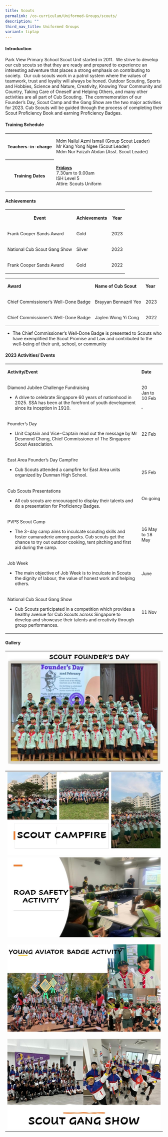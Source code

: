```yaml
---
title: Scouts
permalink: /co-curriculum/Uniformed-Groups/scouts/
description: ""
third_nav_title: Uniformed Groups
variant: tiptap
---
```

<h4>Introduction</h4>
<p>Park View Primary School Scout Unit started in 2011.&nbsp; We strive to
develop our cub scouts so that they are ready and prepared to experience
an interesting adventure that places a strong emphasis on contributing
to society.&nbsp; Our cub scouts work in a patrol system where the values
of teamwork, trust and loyalty will always be honed. Outdoor Scouting,
Sports and Hobbies, Science and Nature, Creativity, Knowing Your Community
and Country, Taking Care of Oneself and Helping Others, and many other
activities are all part of Cub Scouting.&nbsp; The commemoration of our
Founder’s Day, Scout Camp and the Gang Show are the two major activities
for 2023. Cub Scouts will be guided through the process of completing their
Scout Proficiency Book and earning Proficiency Badges.</p>
<h4>Training Schedule</h4>
<table>
<tbody>
<tr>
<th rowspan="1" colspan="1">
<p>Teachers-in-charge</p>
</th>
<td rowspan="1" colspan="1">
<p>Mdm Nailul Azmi Ismail (Group Scout Leader)
<br>Mr Kang Yong Ngee (Scout Leader)
<br>Mdm Nur Faizah Abdan (Asst. Scout Leader)</p>
</td>
</tr>
<tr>
<th rowspan="1" colspan="1">
<p>Training Dates</p>
</th>
<td rowspan="1" colspan="1">
<p><strong><u>Fridays</u></strong> 
<br>7.30am to 9.00am
<br>ISH Level 5
<br>Attire: Scouts Uniform</p>
</td>
</tr>
</tbody>
</table>
<h4>Achievements</h4>
<table>
<tbody>
<tr>
<th rowspan="1" colspan="1">
<p><strong>Event</strong>
</p>
</th>
<th rowspan="1" colspan="1">
<p><strong>Achievements</strong>
</p>
</th>
<th rowspan="1" colspan="1">
<p><strong>Year</strong>
</p>
</th>
</tr>
<tr>
<td rowspan="1" colspan="1">
<p>Frank Cooper Sands Award</p>
</td>
<td rowspan="1" colspan="1">
<p>Gold</p>
</td>
<td rowspan="1" colspan="1">
<p>2023</p>
</td>
</tr>
<tr>
<td rowspan="1" colspan="1">
<p>National Cub Scout Gang Show</p>
</td>
<td rowspan="1" colspan="1">
<p>Silver</p>
</td>
<td rowspan="1" colspan="1">
<p>2023</p>
</td>
</tr>
<tr>
<td rowspan="1" colspan="1">
<p>Frank Cooper Sands Award</p>
</td>
<td rowspan="1" colspan="1">
<p>Gold</p>
</td>
<td rowspan="1" colspan="1">
<p>2022</p>
</td>
</tr>
</tbody>
</table>
<p></p>
<table>
<tbody>
<tr>
<td rowspan="1" colspan="1">
<p><strong>Award</strong>
</p>
</td>
<td rowspan="1" colspan="1">
<p><strong>Name of Cub Scout</strong>
</p>
</td>
<td rowspan="1" colspan="1">
<p><strong>Year</strong>
</p>
</td>
</tr>
<tr>
<td rowspan="1" colspan="1">
<p>Chief Commissioner’s Well-Done Badge</p>
</td>
<td rowspan="1" colspan="1">
<p>Brayyan Bennazril Yeo</p>
</td>
<td rowspan="1" colspan="1">
<p>2023</p>
</td>
</tr>
<tr>
<td rowspan="1" colspan="1">
<p>Chief Commissioner’s Well-Done Badge</p>
</td>
<td rowspan="1" colspan="1">
<p>Jaylen Wong Yi Cong</p>
</td>
<td rowspan="1" colspan="1">
<p>2022</p>
</td>
</tr>
</tbody>
</table>
<ul data-tight="true" class="tight">
<li>
<p>The&nbsp;Chief Commissioner’s Well-Done Badge is presented to Scouts who
have exemplified the Scout Promise and Law and contributed to the well-being
of their unit, school, or community</p>
</li>
</ul>
<h4>2023 Activities/ Events</h4>
<p></p>
<table>
<tbody>
<tr>
<td rowspan="1" colspan="1">
<p><strong>Activity/Event</strong>
</p>
</td>
<td rowspan="1" colspan="1">
<p><strong>Date</strong>
</p>
</td>
</tr>
<tr>
<td rowspan="1" colspan="1">
<p>Diamond Jubilee Challenge Fundraising</p>
<ul data-tight="true" class="tight">
<li>
<p>A drive to celebrate Singapore 60 years of nationhood in 2025. SSA has
been at the forefront of youth development since its inception in 1910.</p>
</li>
</ul>
</td>
<td rowspan="1" colspan="1">
<p>20 Jan&nbsp;to 10 Feb</p>
<p><s>&nbsp;</s>
</p>
</td>
</tr>
<tr>
<td rowspan="1" colspan="1">
<p>Founder’s Day</p>
<ul data-tight="true" class="tight">
<li>
<p>Unit Captain and Vice-Captain read out the message by Mr Desmond Chong,
Chief Commissioner of The Singapore Scout Association.</p>
</li>
</ul>
</td>
<td rowspan="1" colspan="1">
<p>22 Feb</p>
</td>
</tr>
<tr>
<td rowspan="1" colspan="1">
<p>East Area Founder’s Day Campfire</p>
<ul data-tight="true" class="tight">
<li>
<p>Cub Scouts attended a campfire for East Area units organized by Dunman
High School.</p>
</li>
</ul>
</td>
<td rowspan="1" colspan="1">
<p>&nbsp;</p>
<p>25 Feb</p>
</td>
</tr>
<tr>
<td rowspan="1" colspan="1">
<p>Cub Scouts Presentations</p>
<ul data-tight="true" class="tight">
<li>
<p>All cub scouts are encouraged to display their talents and do a presentation
for Proficiency Badges.</p>
</li>
</ul>
</td>
<td rowspan="1" colspan="1">
<p>On going</p>
</td>
</tr>
<tr>
<td rowspan="1" colspan="1">
<p>PVPS Scout Camp</p>
<ul data-tight="true" class="tight">
<li>
<p>The 3-day camp aims to inculcate scouting skills and foster camaraderie
among packs. Cub scouts get the chance to try out outdoor cooking, tent
pitching and first aid during the camp.</p>
</li>
</ul>
</td>
<td rowspan="1" colspan="1">
<p>16 May to 18 May</p>
</td>
</tr>
<tr>
<td rowspan="1" colspan="1">
<p>Job Week</p>
<ul data-tight="true" class="tight">
<li>
<p>The main objective of Job Week is to inculcate in Scouts the dignity of
labour, the value of honest work and helping others.</p>
</li>
</ul>
</td>
<td rowspan="1" colspan="1">
<p>June</p>
</td>
</tr>
<tr>
<td rowspan="1" colspan="1">
<p>National Cub Scout Gang Show</p>
<ul data-tight="true" class="tight">
<li>
<p>Cub Scouts participated in a competition which provides a healthy avenue
for Cub Scouts across Singapore to develop and showcase their talents and
creativity through group performances.</p>
</li>
</ul>
</td>
<td rowspan="1" colspan="1">
<p>11 Nov</p>
</td>
</tr>
</tbody>
</table>
<h4>Gallery</h4>
<table>
<tbody>
<tr>
<td rowspan="1" colspan="1">
<div class="isomer-image-wrapper">
<img style="width: 100%" height="auto" width="100%" alt="" src="/images/CCA/Scouts/Picture3.jpg">
</div>
<p></p>
</td>
</tr>
<tr>
<th rowspan="1" colspan="1">
<div class="isomer-image-wrapper">
<img style="width: 100%" height="auto" width="100%" alt="" src="/images/CCA/Scouts/Picture4.jpg">
</div>
</th>
</tr>
<tr>
<td rowspan="1" colspan="1">
<div class="isomer-image-wrapper">
<img style="width: 100%" height="auto" width="100%" alt="" src="/images/CCA/Scouts/Picture5.jpg">
</div>
</td>
</tr>
<tr>
<td rowspan="1" colspan="1">
<p></p>
<div class="isomer-image-wrapper">
<img style="width: 100%" height="auto" width="100%" alt="" src="/images/CCA/Scouts/Picture8.jpg">
</div>
</td>
</tr>
<tr>
<td rowspan="1" colspan="1">
<p></p>
<div class="isomer-image-wrapper">
<img style="width: 100%" height="auto" width="100%" alt="" src="/images/scouts_2.jpg">
</div>
</td>
</tr>
</tbody>
</table>
<p></p>